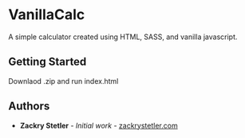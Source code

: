 # VanillaCalc

A simple calculator created using HTML, SASS, and vanilla javascript.

## Getting Started

Downlaod .zip and run index.html

## Authors

* **Zackry Stetler** - *Initial work* - [zackrystetler.com](https://www.zackrystetler.com/)

